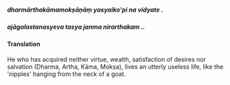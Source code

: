 ##### dharmārthakāmamokṣāṇāṃ yasyaiko'pi na vidyate .
##### ajāgalastanasyeva tasya janma nirarthakam ..

#### Translation

He who has acquired neither virtue, wealth, satisfaction of desires nor salvation (Dharma, Artha, Kāma, Mokṣa), lives an utterly useless life, like the 'nipples' hanging from the neck of a goat.